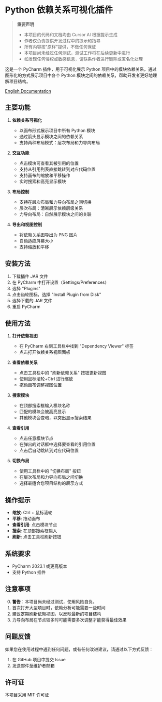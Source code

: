 # Python 依赖关系可视化插件

> **重要声明**  
> - 本项目的代码和文档均由 Cursor AI 根据提示生成
> - 作者仅负责提供开发过程中的提示和指导
> - 所有内容按"原样"提供，不做任何保证
> - 本项目尚未经过任何测试，测试工作将在后续更新中进行
> - 如发现任何侵权或敏感信息，请联系作者进行删除或匿名化处理

这是一个 PyCharm 插件，用于可视化展示 Python 项目中的模块依赖关系。通过图形化的方式展示项目中各个 Python 模块之间的依赖关系，帮助开发者更好地理解项目结构。

[English Documentation](README.md)

## 主要功能

1. **依赖关系可视化**
   - 以画布形式展示项目中所有 Python 模块
   - 通过箭头显示模块之间的依赖关系
   - 支持两种布局模式：层次布局和力导向布局

2. **交互功能**
   - 点击模块可查看其被引用的位置
   - 支持从引用列表直接跳转到对应代码位置
   - 支持画布的缩放和平移操作
   - 实时搜索和高亮显示模块

3. **布局控制**
   - 支持在层次布局和力导向布局之间切换
   - 层次布局：清晰展示依赖层级关系
   - 力导向布局：自然展示模块之间的关联

4. **导出和视图控制**
   - 将依赖关系图导出为 PNG 图片
   - 自动适应屏幕大小
   - 支持缩放和平移

## 安装方法

1. 下载插件 JAR 文件
2. 在 PyCharm 中打开设置（Settings/Preferences）
3. 选择 "Plugins"
4. 点击齿轮图标，选择 "Install Plugin from Disk"
5. 选择下载的 JAR 文件
6. 重启 PyCharm

## 使用方法

1. **打开依赖视图**
   - 在 PyCharm 右侧工具栏中找到 "Dependency Viewer" 标签
   - 点击打开依赖关系视图面板

2. **查看依赖关系**
   - 点击工具栏中的 "刷新依赖关系" 按钮更新视图
   - 使用鼠标滚轮+Ctrl 进行缩放
   - 拖动画布调整视图位置

3. **搜索模块**
   - 在顶部搜索框输入模块名称
   - 匹配的模块会被高亮显示
   - 其他模块会变暗，以突出显示搜索结果

4. **查看引用**
   - 点击任意模块节点
   - 在弹出的对话框中选择要查看的引用位置
   - 点击后自动跳转到对应代码位置

5. **切换布局**
   - 使用工具栏中的 "切换布局" 按钮
   - 在层次布局和力导向布局之间切换
   - 选择最适合您项目结构的展示方式

## 操作提示

- **缩放**: Ctrl + 鼠标滚轮
- **平移**: 拖动画布
- **查看引用**: 点击模块节点
- **搜索**: 在顶部搜索框输入
- **刷新**: 点击工具栏刷新按钮

## 系统要求

- PyCharm 2023.1 或更高版本
- 支持 Python 插件

## 注意事项

0. **警告**：本项目尚未经过测试，使用风险自负。
1. 首次打开大型项目时，依赖分析可能需要一些时间
2. 建议定期刷新依赖视图，以反映最新的项目结构
3. 力导向布局在节点较多时可能需要多次调整才能获得最佳效果

## 问题反馈

如果您在使用过程中遇到任何问题，或有任何改进建议，请通过以下方式反馈：

1. 在 GitHub 项目中提交 Issue
2. 发送邮件至维护者邮箱

## 许可证

本项目采用 MIT 许可证 
